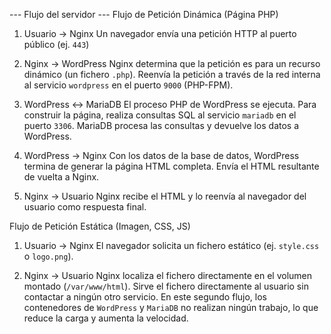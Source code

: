 --- Flujo del servidor ---
 Flujo de Petición Dinámica (Página PHP)

 1.  Usuario → Nginx
   Un navegador envía una petición HTTP al puerto público (ej. `443`)

 2.  Nginx → WordPress
   Nginx determina que la petición es para un recurso dinámico (un fichero `.php`).
   Reenvía la petición a través de la red interna al servicio `wordpress` en el puerto `9000` (PHP-FPM).

 3.  WordPress ↔ MariaDB
   El proceso PHP de WordPress se ejecuta.
   Para construir la página, realiza consultas SQL al servicio `mariadb` en el puerto `3306`.
   MariaDB procesa las consultas y devuelve los datos a WordPress.

 4.  WordPress → Nginx
   Con los datos de la base de datos, WordPress termina de generar la página HTML completa.
   Envía el HTML resultante de vuelta a Nginx.

 5.  Nginx → Usuario
   Nginx recibe el HTML y lo reenvía al navegador del usuario como respuesta final.

 Flujo de Petición Estática (Imagen, CSS, JS)

 1.  Usuario → Nginx
   El navegador solicita un fichero estático (ej. `style.css` o `logo.png`).

 2.  Nginx → Usuario
   Nginx localiza el fichero directamente en el volumen montado (`/var/www/html`).
   Sirve el fichero directamente al usuario sin contactar a ningún otro servicio.
   En este segundo flujo, los contenedores de `WordPress` y `MariaDB` no realizan ningún trabajo, lo que reduce la carga y aumenta la velocidad.